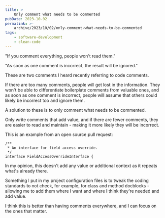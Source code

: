```yaml
---
title: >
    Only comment what needs to be commented
pubDate: 2023-10-02
permalink: >-
    archive/2023/10/02/only-comment-what-needs-to-be-commented
tags:
    - software-development
    - clean-code
---
```


"If you comment everything, people won't read them."

"As soon as one comment is incorrect, the result will be ignored."

These are two comments I heard recently referring to code comments.

If there are too many comments, people will get lost in the information. They won't be able to differentiate boilerplate comments from valuable ones, and as soon as one comment is incorrect, people will assume that others could likely be incorrect too and ignore them.

A solution to these is to only comment what needs to be commented.

Only write comments that add value, and if there are fewer comments, they are easier to read and maintain - making it more likely they will be incorrect.

This is an example from an open source pull request:

```language-php
/**
 * An interface for field access override.
 */
interface FieldAccessOverrideInterface {
```

In my opinion, this doesn't add any value or additional context as it repeats what's already there.

Something I put in my project configuration files is to tweak the coding standards to not check, for example, for class and method docblocks - allowing me to add them where I want and where I think they're needed and add value.

I think this is better than having comments everywhere, and I can focus on the ones that matter.
